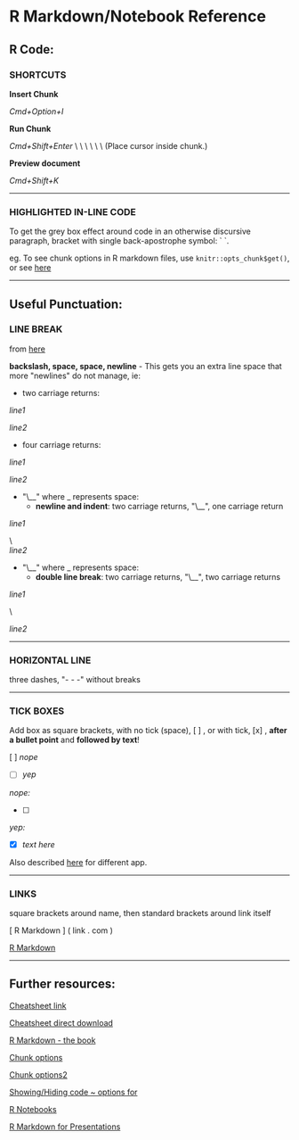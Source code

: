 # R Markdown/Notebook Reference

## R Code:

### SHORTCUTS

**Insert Chunk** 

*Cmd+Option+I*

**Run Chunk**

*Cmd+Shift+Enter* \  \  \  \  \  \  (Place cursor inside chunk.)

**Preview document**

*Cmd+Shift+K*

---

### HIGHLIGHTED IN-LINE CODE

To get the grey box effect around code in an otherwise discursive paragraph, bracket with single back-apostrophe symbol: \` \`.

eg. To see chunk options in R markdown files, use `knitr::opts_chunk$get()`, or see [here](https://bookdown.org/yihui/rmarkdown/r-code.html)

---

## Useful Punctuation:

### LINE BREAK

from [here](https://samboh.blogs.dsv.su.se/2017/03/09/line-break-in-r-markdown-reports-r-notebooks/)

**backslash, space, space, newline** - This gets you an extra line space that more "newlines" do not manage, ie:

* two carriage returns:

_line1_

_line2_

* four carriage returns:

_line1_



_line2_

* "\\__" where _ represents space:
  * __newline and indent__: two carriage returns, "\\__", one carriage return

_line1_

\  
_line2_

* "\\__" where _ represents space:
  * __double line break__: two carriage returns, "\\__", two carriage returns

_line1_

\  

_line2_

---

### HORIZONTAL LINE

three dashes, "- - -" without breaks

---

### TICK BOXES

Add box as square brackets, with no tick (space), [ ] , or with tick, [x] , **after a bullet point** and **followed by text**!

[ ] _nope_

* [ ] _yep_

_nope:_

* [ ]

_yep:_

* [x] _text here_

Also described [here](https://stackoverflow.com/questions/47344571/how-to-draw-checkbox-or-tick-mark-in-github-markdown-table) for different app.

---

### LINKS

square brackets around name, then standard brackets around link itself

[ R Markdown ] ( link . com )

[R Markdown](https://bookdown.org/yihui/rmarkdown/)

---

## Further resources:

[Cheatsheet link](https://github.com/rstudio/cheatsheets/blob/master/rmarkdown-2.0.pdf)

[Cheatsheet direct download](https://github.com/rstudio/cheatsheets/raw/master/rmarkdown-2.0.pdf)

[R Markdown - the book](https://bookdown.org/yihui/rmarkdown/)

[Chunk options](https://bookdown.org/yihui/rmarkdown/r-code.html)

[Chunk options2](https://yihui.name/knitr/options/#chunk-options)

[Showing/Hiding code ~ options for](https://bookdown.org/yihui/rmarkdown/html-document.html#code-folding)

[R Notebooks](https://bookdown.org/yihui/rmarkdown/notebook.html)

[R Markdown for Presentations](https://bookdown.org/yihui/rmarkdown/presentations.html)


